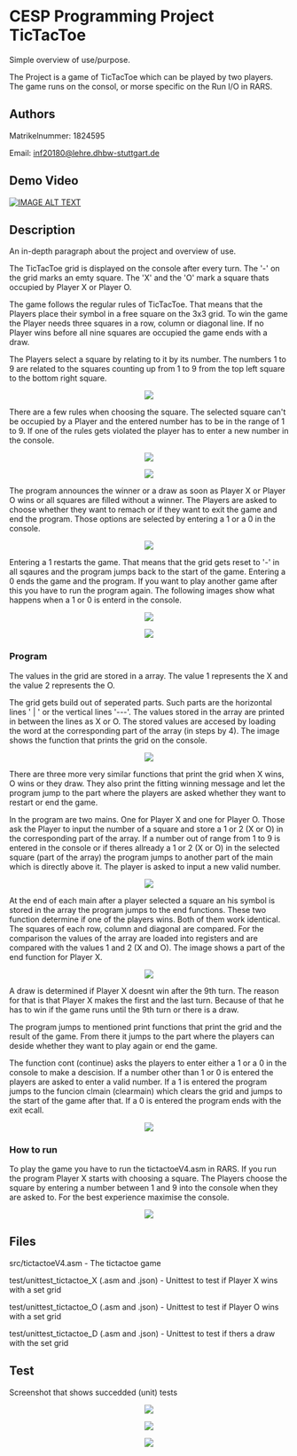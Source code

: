 # CESP Programming Project TicTacToe

Simple overview of use/purpose.

The Project is a game of TicTacToe which can be played by two players. The game runs on the consol, or morse specific on the Run I/O in RARS.

## Authors

Matrikelnummer: 1824595

Email: inf20180@lehre.dhbw-stuttgart.de

## Demo Video

[![IMAGE ALT TEXT](http://img.youtube.com/vi/D8I_6LYsbGg/0.jpg)](http://www.youtube.com/watch?v=D8I_6LYsbGg "Video Title")

## Description

An in-depth paragraph about the project and overview of use.

The TicTacToe grid is displayed on the console after every turn. The '-' on the grid marks an emty square. The 'X' and the 'O' mark a square thats occupied by Player X or Player O.

The game follows the regular rules of TicTacToe. That means that the Players place their symbol in a free square on the 3x3 grid. To win the game the Player needs three squares in a row, column or diagonal line. If no Player wins before all nine squares are occupied the game ends with a draw.

The Players select a square by relating to it by its number.
The numbers 1 to 9 are related to the squares counting up from 1 to 9 from the top left square to the bottom right square.
<p align="center">
  <img src="images/grid.png">
</p>

There are a few rules when choosing the square. The selected square can't be occupied by a Player and the entered number has to be in the range of 1 to 9. If one of the rules gets violated the player has to enter a new number in the console.
<p align="center">
  <img src="images/Screenshot_2.png">
</p>
<p align="center">
  <img src="images/Screenshot_6.png">
</p>

The program announces the winner or a draw as soon as Player X or Player O wins or all squares are filled without a winner. The Players are asked to choose whether they want to remach or if they want to exit the game and end the program. Those options are selected by entering a 1 or a 0 in the console. 
<p align="center">
  <img src="images/Screenshot_7.png">
</p>

Entering a 1 restarts the game. That means that the grid gets reset to '-' in all sqaures and the program jumps back to the start of the game. Entering a 0 ends the game and the program. If you want to play another game after this you have to run the program again. The following images show what happens when a 1 or 0 is enterd in the console.
<p align="center">
  <img src="images/Screenshot_5.png">
</p>
<p align="center">
  <img src="images/Screenshot_4.png">
</p>

### Program

The values in the grid are stored in a array. The value 1 represents the X and the value 2 represents the O.

The grid gets build out of seperated parts. Such parts are the horizontal lines ' | ' or the vertical lines '---'. The values stored in the array are printed in between the lines as X or O. The stored values are accesed by loading the word at the corresponding part of the array (in steps by 4).
The image shows the function that prints the grid on the console.
<p align="center">
  <img src="images/Screenshot_13.png">
</p>

There are three more very similar functions that print the grid when X wins, O wins or they draw. They also print the fitting winning message and let the program jump to the part where the players are asked whether they want to restart or end the game.

In the program are two mains. One for Player X and one for Player O. Those ask the Player to input the number of a square and store a 1 or 2 (X or O) in the corresponding part of the array. If a number out of range from 1 to 9 is entered in the console or if theres allready a 1 or 2 (X or O) in the selected square (part of the array) the program jumps to another part of the main which is directly above it. The player is asked to input a new valid number.
<p align="center">
  <img src="images/Screenshot_10.png">
</p>

At the end of each main after a player selected a square an his symbol is stored in the array the program jumps to the end functions. These two function determine if one of the players wins. Both of them work identical. The squares of each row, column and diagonal are compared. For the comparison the values of the array are loaded into registers and are compared with the values 1 and 2 (X and O). The image shows a part of the end function for Player X.
<p align="center">
  <img src="images/Screenshot_11.png">
</p>

A draw is determined if Player X doesnt win after the 9th turn. The reason for that is that Player X makes the first and the last turn. Because of that he has to win if the game runs until the 9th turn or there is a draw.

The program jumps to mentioned print functions that print the grid and the result of the game. From there it jumps to the part where the players can deside whether they want to play again or end the game.

The function cont (continue) asks the players to enter either a 1 or a 0 in the console to make a descision. If a number other than 1 or 0 is entered the players are asked to enter a valid number. If a 1 is entered the program jumps to the funcion clmain (clearmain) which clears the grid and jumps to the start of the game after that. If a 0 is entered the program ends with the exit ecall.
<p align="center">
  <img src="images/Screenshot_12.png">
</p>

### How to run

To play the game you have to run the tictactoeV4.asm in RARS. If you run the program Player X starts with choosing a square. The Players choose the square by entering a number between 1 and 9 into the console when they are asked to. For the best experience maximise the console.

<p align="center">
  <img src="images/Screenshot_1.png">
</p>

## Files

src/tictactoeV4.asm - The tictactoe game

test/unittest_tictactoe_X (.asm and .json) - Unittest to test if Player X wins with a set grid

test/unittest_tictactoe_O (.asm and .json) - Unittest to test if Player O wins with a set grid

test/unittest_tictactoe_D (.asm and .json) - Unittest to test if thers a draw with the set grid

## Test
Screenshot that shows succedded (unit) tests 

<p align="center">
  <img src="images/Screenshot_14.png">
</p>

<p align="center">
  <img src="images/Screenshot_15.png">
</p>

<p align="center">
  <img src="images/Screenshot_16.png">
</p>
